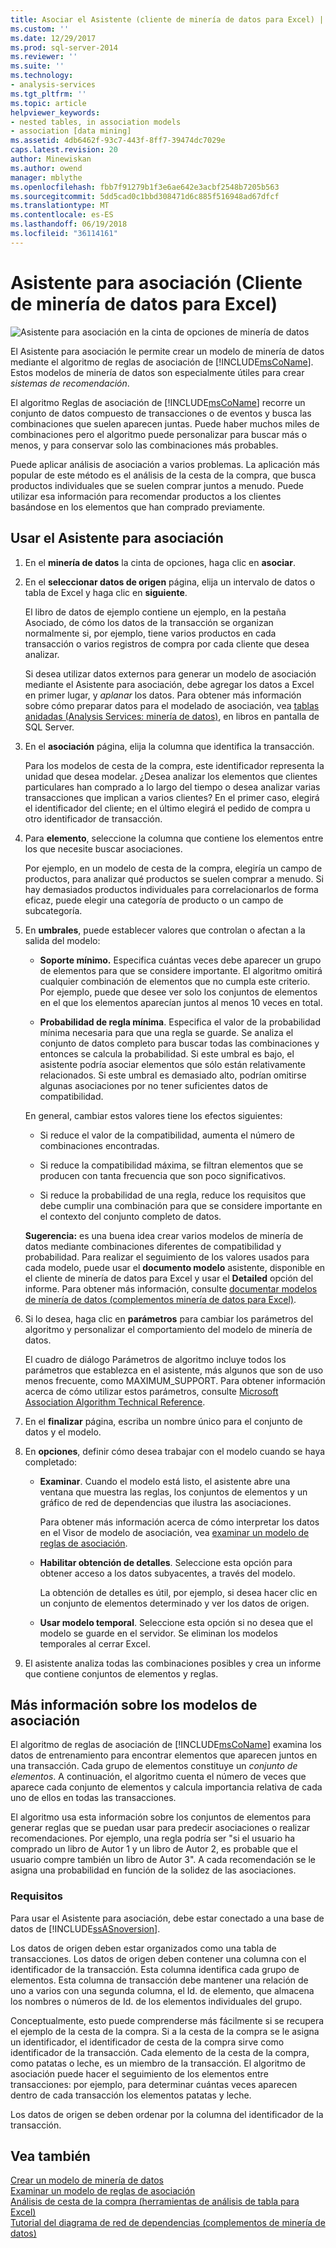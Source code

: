 ```yaml
---
title: Asociar el Asistente (cliente de minería de datos para Excel) | Documentos de Microsoft
ms.custom: ''
ms.date: 12/29/2017
ms.prod: sql-server-2014
ms.reviewer: ''
ms.suite: ''
ms.technology:
- analysis-services
ms.tgt_pltfrm: ''
ms.topic: article
helpviewer_keywords:
- nested tables, in association models
- association [data mining]
ms.assetid: 4db6462f-93c7-443f-8ff7-39474dc7029e
caps.latest.revision: 20
author: Minewiskan
ms.author: owend
manager: mblythe
ms.openlocfilehash: fbb7f91279b1f3e6ae642e3acbf2548b7205b563
ms.sourcegitcommit: 5dd5cad0c1bbd308471d6c885f516948ad67dfcf
ms.translationtype: MT
ms.contentlocale: es-ES
ms.lasthandoff: 06/19/2018
ms.locfileid: "36114161"
---
```

# <a name="associate-wizard-data-mining-client-for-excel"></a>Asistente para asociación (Cliente de minería de datos para Excel)
  ![Asistente para asociación en la cinta de opciones de minería de datos](media/dmc-associate.gif "Asistente para minería de datos de cinta de opciones de asociación")  
  
 El Asistente para asociación le permite crear un modelo de minería de datos mediante el algoritmo de reglas de asociación de [!INCLUDE[msCoName](../includes/msconame-md.md)]. Estos modelos de minería de datos son especialmente útiles para crear *sistemas de recomendación*.  
  
 El algoritmo Reglas de asociación de [!INCLUDE[msCoName](../includes/msconame-md.md)] recorre un conjunto de datos compuesto de transacciones o de eventos y busca las combinaciones que suelen aparecen juntas. Puede haber muchos miles de combinaciones pero el algoritmo puede personalizar para buscar más o menos, y para conservar solo las combinaciones más probables.  
  
 Puede aplicar análisis de asociación a varios problemas. La aplicación más popular de este método es el análisis de la cesta de la compra, que busca productos individuales que se suelen comprar juntos a menudo. Puede utilizar esa información para recomendar productos a los clientes basándose en los elementos que han comprado previamente.  
  
## <a name="using-the-associate-wizard"></a>Usar el Asistente para asociación  
  
1.  En el **minería de datos** la cinta de opciones, haga clic en **asociar**.  
  
2.  En el **seleccionar datos de origen** página, elija un intervalo de datos o tabla de Excel y haga clic en **siguiente**.  
  
     El libro de datos de ejemplo contiene un ejemplo, en la pestaña Asociado, de cómo los datos de la transacción se organizan normalmente si, por ejemplo, tiene varios productos en cada transacción o varios registros de compra por cada cliente que desea analizar.  
  
     Si desea utilizar datos externos para generar un modelo de asociación mediante el Asistente para asociación, debe agregar los datos a Excel en primer lugar, y *aplanar* los datos. Para obtener más información sobre cómo preparar datos para el modelado de asociación, vea [tablas anidadas &#40;Analysis Services: minería de datos&#41;](data-mining/nested-tables-analysis-services-data-mining.md), en libros en pantalla de SQL Server.  
  
3.  En el **asociación** página, elija la columna que identifica la transacción.  
  
     Para los modelos de cesta de la compra, este identificador representa la unidad que desea modelar. ¿Desea analizar los elementos que clientes particulares han comprado a lo largo del tiempo o desea analizar varias transacciones que implican a varios clientes? En el primer caso, elegirá el identificador del cliente; en el último elegirá el pedido de compra u otro identificador de transacción.  
  
4.  Para **elemento**, seleccione la columna que contiene los elementos entre los que necesite buscar asociaciones.  
  
     Por ejemplo, en un modelo de cesta de la compra, elegiría un campo de productos, para analizar qué productos se suelen comprar a menudo. Si hay demasiados productos individuales para correlacionarlos de forma eficaz, puede elegir una categoría de producto o un campo de subcategoría.  
  
5.  En **umbrales**, puede establecer valores que controlan o afectan a la salida del modelo:  
  
    -   **Soporte mínimo.** Especifica cuántas veces debe aparecer un grupo de elementos para que se considere importante. El algoritmo omitirá cualquier combinación de elementos que no cumpla este criterio. Por ejemplo, puede que desee ver solo los conjuntos de elementos en el que los elementos aparecían juntos al menos 10 veces en total.  
  
    -   **Probabilidad de regla mínima**. Especifica el valor de la probabilidad mínima necesaria para que una regla se guarde. Se analiza el conjunto de datos completo para buscar todas las combinaciones y entonces se calcula la probabilidad. Si este umbral es bajo, el asistente podría asociar elementos que sólo están relativamente relacionados. Si este umbral es demasiado alto, podrían omitirse algunas asociaciones por no tener suficientes datos de compatibilidad.  
  
     En general, cambiar estos valores tiene los efectos siguientes:  
  
    -   Si reduce el valor de la compatibilidad, aumenta el número de combinaciones encontradas.  
  
    -   Si reduce la compatibilidad máxima, se filtran elementos que se producen con tanta frecuencia que son poco significativos.  
  
    -   Si reduce la probabilidad de una regla, reduce los requisitos que debe cumplir una combinación para que se considere importante en el contexto del conjunto completo de datos.  
  
     **Sugerencia:** es una buena idea crear varios modelos de minería de datos mediante combinaciones diferentes de compatibilidad y probabilidad. Para realizar el seguimiento de los valores usados para cada modelo, puede usar el **documento modelo** asistente, disponible en el cliente de minería de datos para Excel y usar el **Detailed** opción del informe. Para obtener más información, consulte [documentar modelos de minería de datos &#40;complementos minería de datos para Excel&#41;](documenting-mining-models-data-mining-add-ins-for-excel.md).  
  
6.  Si lo desea, haga clic en **parámetros** para cambiar los parámetros del algoritmo y personalizar el comportamiento del modelo de minería de datos.  
  
     El cuadro de diálogo Parámetros de algoritmo incluye todos los parámetros que establezca en el asistente, más algunos que son de uso menos frecuente, como MAXIMUM_SUPPORT. Para obtener información acerca de cómo utilizar estos parámetros, consulte [Microsoft Association Algorithm Technical Reference](data-mining/microsoft-association-algorithm-technical-reference.md).  
  
7.  En el **finalizar** página, escriba un nombre único para el conjunto de datos y el modelo.  
  
8.  En **opciones**, definir cómo desea trabajar con el modelo cuando se haya completado:  
  
    -   **Examinar**.  Cuando el modelo está listo, el asistente abre una ventana que muestra las reglas, los conjuntos de elementos y un gráfico de red de dependencias que ilustra las asociaciones.  
  
         Para obtener más información acerca de cómo interpretar los datos en el Visor de modelo de asociación, vea [examinar un modelo de reglas de asociación](browsing-an-association-rules-model.md).  
  
    -   **Habilitar obtención de detalles**. Seleccione esta opción para obtener acceso a los datos subyacentes, a través del modelo.  
  
         La obtención de detalles es útil, por ejemplo, si desea hacer clic en un conjunto de elementos determinado y ver los datos de origen.  
  
    -   **Usar modelo temporal**. Seleccione esta opción si no desea que el modelo se guarde en el servidor. Se eliminan los modelos temporales al cerrar Excel.  
  
9. El asistente analiza todas las combinaciones posibles y crea un informe que contiene conjuntos de elementos y reglas.  
  
## <a name="more-about-association-models"></a>Más información sobre los modelos de asociación  
 El algoritmo de reglas de asociación de [!INCLUDE[msCoName](../includes/msconame-md.md)] examina los datos de entrenamiento para encontrar elementos que aparecen juntos en una transacción. Cada grupo de elementos constituye un *conjunto de elementos*. A continuación, el algoritmo cuenta el número de veces que aparece cada conjunto de elementos y calcula importancia relativa de cada uno de ellos en todas las transacciones.  
  
 El algoritmo usa esta información sobre los conjuntos de elementos para generar reglas que se puedan usar para predecir asociaciones o realizar recomendaciones. Por ejemplo, una regla podría ser "si el usuario ha comprado un libro de Autor 1 y un libro de Autor 2, es probable que el usuario compre también un libro de Autor 3". A cada recomendación se le asigna una probabilidad en función de la solidez de las asociaciones.  
  
### <a name="requirements"></a>Requisitos  
 Para usar el Asistente para asociación, debe estar conectado a una base de datos de [!INCLUDE[ssASnoversion](../includes/ssasnoversion-md.md)].  
  
 Los datos de origen deben estar organizados como una tabla de transacciones. Los datos de origen deben contener una columna con el identificador de la transacción. Esta columna identifica cada grupo de elementos. Esta columna de transacción debe mantener una relación de uno a varios con una segunda columna, el Id. de elemento, que almacena los nombres o números de Id. de los elementos individuales del grupo.  
  
 Conceptualmente, esto puede comprenderse más fácilmente si se recupera el ejemplo de la cesta de la compra. Si a la cesta de la compra se le asigna un identificador, el identificador de cesta de la compra sirve como identificador de la transacción. Cada elemento de la cesta de la compra, como patatas o leche, es un miembro de la transacción. El algoritmo de asociación puede hacer el seguimiento de los elementos entre transacciones: por ejemplo, para determinar cuántas veces aparecen dentro de cada transacción los elementos patatas y leche.  
  
 Los datos de origen se deben ordenar por la columna del identificador de la transacción.  
  
## <a name="see-also"></a>Vea también  
 [Crear un modelo de minería de datos](creating-a-data-mining-model.md)   
 [Examinar un modelo de reglas de asociación](browsing-an-association-rules-model.md)   
 [Análisis de cesta de la compra &#40;herramientas de análisis de tabla para Excel&#41;](shopping-basket-analysis-table-analysistools-for-excel.md)   
 [Tutorial del diagrama de red de dependencias &#40;complementos de minería de datos&#41;](dependency-network-diagram-walkthrough-data-mining-add-ins.md)  
  
  